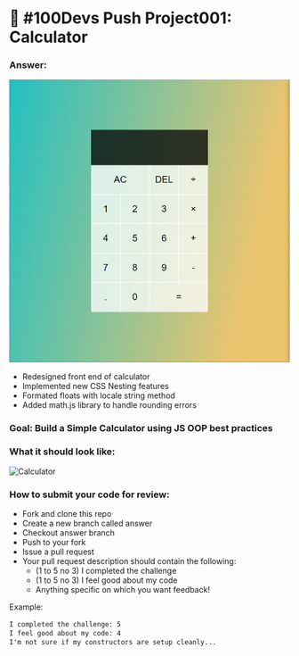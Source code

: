 # 🔢 #100Devs Push Project001: Calculator

### Answer:

<a href = "https://tjrelly.github.io/basic-calculator/" target = "_blank"><img src="calculator.png" alt="100Devs Calculator"/></a>

- Redesigned front end of calculator
- Implemented new CSS Nesting features
- Formated floats with locale string method
- Added math.js library to handle rounding errors

### Goal: Build a Simple Calculator using JS OOP best practices

### What it should look like:

![Calculator](calculator.jpg)

### How to submit your code for review:

- Fork and clone this repo
- Create a new branch called answer
- Checkout answer branch
- Push to your fork
- Issue a pull request
- Your pull request description should contain the following:
  - (1 to 5 no 3) I completed the challenge
  - (1 to 5 no 3) I feel good about my code
  - Anything specific on which you want feedback!

Example:
```
I completed the challenge: 5
I feel good about my code: 4
I'm not sure if my constructors are setup cleanly...
```
